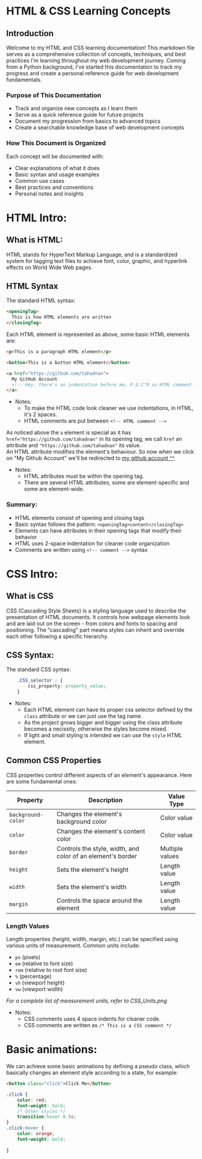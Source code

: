 # HTML & CSS Learning Concepts

## Introduction
Welcome to my HTML and CSS learning documentation! This markdown file serves as a comprehensive collection of concepts, techniques, and best practices I'm learning throughout my web development journey. Coming from a Python background, I've started this documentation to track my progress and create a personal reference guide for web development fundamentals.

### Purpose of This Documentation
- Track and organize new concepts as I learn them
- Serve as a quick reference guide for future projects
- Document my progression from basics to advanced topics
- Create a searchable knowledge base of web development concepts

### How This Document is Organized
Each concept will be documented with:
- Clear explanations of what it does
- Basic syntax and usage examples
- Common use cases
- Best practices and conventions
- Personal notes and insights

# HTML Intro:

## What is HTML:
HTML stands for HyperText Markup Language, and is a standardized system for tagging text files to achieve font, color, graphic, and hyperlink effects on World Wide Web pages.

## HTML Syntax

The standard HTML syntax:

```html
<openingTag>
  This is how HTML elements are written
</closingTag> 
```

Each HTML element is represented as above, some basic HTML elements are:

```html
<p>This is a paragraph HTML element</p>

<button>This is a button HTML element</button>

<a href="https://github.com/tahadnan">
  My GitHub Account
  <!-- Hey, there's an indentation before me, P.S:I'M an HTML comment -->
</a>
```
* Notes:  
    + To make the HTML code look cleaner we use indentations, in HTML, it's 2 spaces.  
    + HTML comments are put between ```<!-- HTML comment -->```

As noticed above the ```a``` element is special as it has ```href="https://github.com/tahadnan"``` in its opening tag, we call ```href``` an attribute and ```"https://github.com/tahadnan"``` its value.  
An HTML attribute modifies the element's behaviour. So now when we click on "My Github Account" we'll be redirected to [my github account ^^](https://github.com/tahadnan).

* Notes:
    + HTML attributes must be within the opening tag.
    + There are several HTML attributes, some are element-specific and some are element-wide.

### Summary:
* HTML elements consist of opening and closing tags
* Basic syntax follows the pattern: ```<openingTag>content</closingTag>```
* Elements can have attributes in their opening tags that modify their behavior
* HTML uses 2-space indentation for cleaner code organization
* Comments are written using ```<!-- comment -->``` syntax

# CSS Intro:

## What is CSS
CSS (Cascading Style Sheets) is a styling language used to describe the presentation of HTML documents. It controls how webpage elements look and are laid out on the screen - from colors and fonts to spacing and positioning. The "cascading" part means styles can inherit and override each other following a specific hierarchy.

## CSS Syntax:
The standard CSS syntax:
```css
    .CSS_selector : {
        css_property: property_value;
    }
```
* Notes:
    + Each HTML element can have its proper css selector defined by the ```class``` attribute or we can just use the tag name.
    + As the project grows bigger and bigger using the class attribute becomes a necissity, otherwise the styles become mixed.
    + If light and small styling is intended we can use the ```style``` HTML element.

## Common CSS Properties

CSS properties control different aspects of an element's appearance. Here are some fundamental ones:

| Property | Description | Value Type |
|----------|-------------|------------|
| `background-color` | Changes the element's background color | Color value |
| `color` | Changes the element's content color | Color value |
| `border` | Controls the style, width, and color of an element's border | Multiple values |
| `height` | Sets the element's height | Length value |
| `width` | Sets the element's width | Length value |
| `margin` | Controls the space around the element | Length value |

### Length Values
Length properties (height, width, margin, etc.) can be specified using various units of measurement. Common units include:
- `px` (pixels)
- `em` (relative to font size)
- `rem` (relative to root font size)
- `%` (percentage)
- `vh` (viewport height)
- `vw` (viewport width)

*For a complete list of measurement units, refer to CSS_Units.png*

* Notes:
    + CSS comments uses 4 space indents for cleaner code.
    + CSS comments are written as ```/* This is a CSS comment */```

# Basic animations:
We can achieve some basic animations by defining a pseudo class, which basically changes an element style according to a state, for example:

```html
<button class="click">Click Me</button>
```
```css
.click {
    color: red;
    font-weight: bold;
    /* Other styles */
    transition:hover 0.5s;
} 
.click:hover {
    color: orange;
    font-weight: bold;
    
}
```